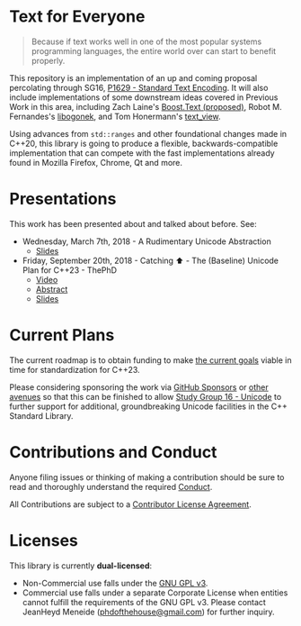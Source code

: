 # Text for Everyone

> Because if text works well in one of the most popular systems programming languages, the entire world over can start to benefit properly.

This repository is an implementation of an up and coming proposal percolating through SG16, [P1629 - Standard Text Encoding](https://thephd.github.io/vendor/future_cxx/papers/d1629.html). It will also include implementations of some downstream ideas covered in Previous Work in this area, including Zach Laine's [Boost.Text (proposed)](https://github.com/tzlaine/text), Robot M. Fernandes's [libogonek](https://github.com/libogonek/ogonek), and Tom Honermann's [text_view](https://github.com/tahonermann/text_view).

Using advances from `std::ranges` and other foundational changes made in C++20, this library is going to produce a flexible, backwards-compatible implementation that can compete with the fast implementations already found in Mozilla Firefox, Chrome, Qt and more.



# Presentations

This work has been presented about and talked about before. See:

- Wednesday, March 7th, 2018 - A Rudimentary Unicode Abstraction
  - [Slides](docs/presentations/2018.03.07%20-%20a%20rudimentary%20unicode%20abstraction%20-%20ThePhD%20-%20SG16%202018.pdf)
- Friday, September 20th, 2018 - Catching ⬆️ - The (Baseline) Unicode Plan for C++23 - ThePhD
  - [Video](https://www.youtube.com/watch?v=BdUipluIf1E)
  - [Abstract](https://cppcon2019.sched.com/event/7823aebeede8d50e1daa70b5c22ab0a4)
  - [Slides](docs/presentations/2019.09.20%20-%20Catching%20⬆️%20-%20The%20(Baseline)%20Unicode%20Plan%20for%20C++23%20-%20ThePhD%20-%20CppCon%202019.pdf)



# Current Plans

The current roadmap is to obtain funding to make [the current goals](docs/funding/2019.09.21%20-%20Towards%20Text%20in%20the%20Standard%20Library%20-%20ThePhD.pdf) viable in time for standardization for C++23.

Please considering sponsoring the work via [GitHub Sponsors](https://github.com/users/ThePhD/sponsorship) or [other avenues](https://thephd.github.io/support/) so that this can be finished to allow [Study Group 16 - Unicode](https://github.com/sg16-unicode/sg16) to further support for additional, groundbreaking Unicode facilities in the C++ Standard Library.



# Contributions and Conduct

Anyone filing issues or thinking of making a contribution should be sure to read and thoroughly understand the required [Conduct](CONDUCT.md).

All Contributions are subject to a [Contributor License Agreement](LICENSE.CLA).



# Licenses

This library is currently **dual-licensed**:

- Non-Commercial use falls under the [GNU GPL v3](LICENSE).
- Commercial use falls under a separate Corporate License when entities cannot fulfill the requirements of the GNU GPL v3. Please contact JeanHeyd Meneide ([phdofthehouse@gmail.com](phdofthehouse@gmail.com)) for further inquiry.

